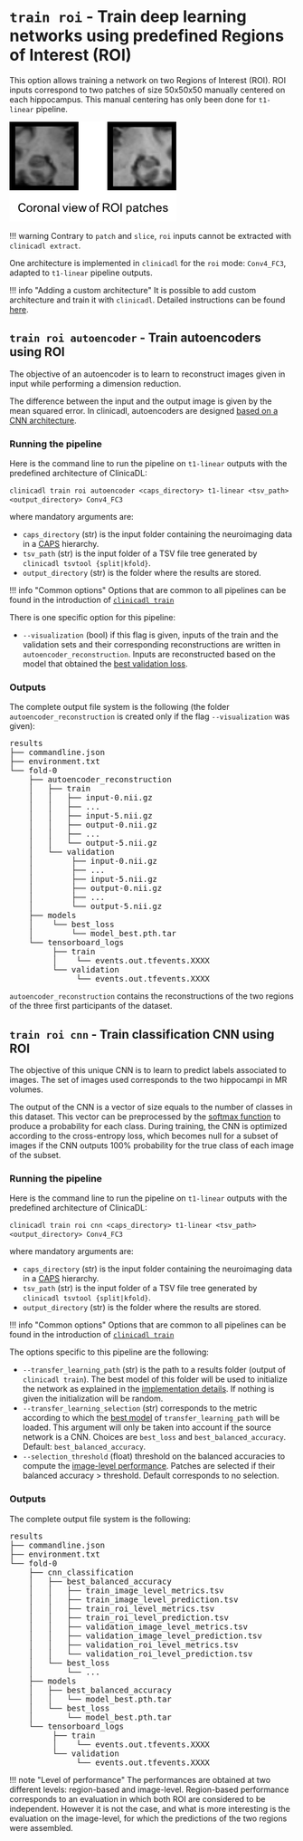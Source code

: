# `train roi` - Train deep learning networks using predefined Regions of Interest (ROI)

This option allows training a network on two Regions of Interest (ROI).
ROI inputs correspond to two patches of size 50x50x50 manually centered on each hippocampus.
This manual centering has only been done for `t1-linear` pipeline.

![Coronal view of ROI patches](../images/hippocampi.png)

!!! warning
    Contrary to `patch` and `slice`, `roi` inputs cannot be extracted with `clinicadl extract`.

One architecture is implemented in `clinicadl` for the `roi` mode: 
`Conv4_FC3`, adapted to `t1-linear` pipeline outputs.

!!! info "Adding a custom architecture"
    It is possible to add custom architecture and train it with `clinicadl`.
    Detailed instructions can be found [here](./Custom.md).

## `train roi autoencoder` - Train autoencoders using ROI

The objective of an autoencoder is to learn to reconstruct images given in input while performing a dimension reduction. 

The difference between the input and the output image is given by the mean squared error.
In clinicadl, autoencoders are designed [based on a CNN architecture](./Introduction.md#autoencoders-construction-from-cnn-architectures). 

### Running the pipeline

Here is the command line to run the pipeline on `t1-linear` outputs with the predefined architecture of ClinicaDL: 
```
clinicadl train roi autoencoder <caps_directory> t1-linear <tsv_path> <output_directory> Conv4_FC3
```
where mandatory arguments are:

- `caps_directory` (str) is the input folder containing the neuroimaging data in a [CAPS](http://www.clinica.run/doc/CAPS/Introduction/) hierarchy.
- `tsv_path` (str) is the input folder of a TSV file tree generated by `clinicadl tsvtool {split|kfold}`.
- `output_directory` (str) is the folder where the results are stored.

!!! info "Common options"
    Options that are common to all pipelines can be found in the introduction of [`clinicadl train`](./Introduction.md#running-the-pipeline)

There is one specific option for this pipeline: 

- `--visualization` (bool) if this flag is given, inputs of the train and
the validation sets and their corresponding reconstructions are written in `autoencoder_reconstruction`.
Inputs are reconstructed based on the model that obtained the [best validation loss](./Introduction.md#model-selection).

### Outputs

The complete output file system is the following (the folder `autoencoder_reconstruction` is created only if the 
flag `--visualization` was given):

<pre>
results
├── commandline.json
├── environment.txt
└── fold-0
    ├── autoencoder_reconstruction
    │   ├── train
    │   │   ├── input-0.nii.gz
    │   │   ├── ...
    │   │   ├── input-5.nii.gz
    │   │   ├── output-0.nii.gz
    │   │   ├── ...
    │   │   └── output-5.nii.gz
    │   └── validation
    │        ├── input-0.nii.gz
    │        ├── ...
    │        ├── input-5.nii.gz
    │        ├── output-0.nii.gz
    │        ├── ...
    │        └── output-5.nii.gz
    ├── models
    │    └── best_loss
    │        └── model_best.pth.tar
    └── tensorboard_logs
         ├── train
         │    └── events.out.tfevents.XXXX
         └── validation
              └── events.out.tfevents.XXXX
</pre>

`autoencoder_reconstruction` contains the reconstructions of the two regions of the three first participants of the dataset.

## `train roi cnn` - Train classification CNN using ROI

The objective of this unique CNN is to learn to predict labels associated to images.
The set of images used corresponds to the two hippocampi in MR volumes.

The output of the CNN is a vector of size equals to the number of classes in this dataset.
This vector can be preprocessed by the [softmax function](https://pytorch.org/docs/master/generated/torch.nn.Softmax.html) 
to produce a probability for each class. During training, the CNN is optimized according to the cross-entropy loss, 
which becomes null for a subset of images if the CNN outputs 100% probability for the true class of each image of the subset.

### Running the pipeline

Here is the command line to run the pipeline on `t1-linear` outputs with the predefined architecture of ClinicaDL: 
```
clinicadl train roi cnn <caps_directory> t1-linear <tsv_path> <output_directory> Conv4_FC3
```
where mandatory arguments are:

- `caps_directory` (str) is the input folder containing the neuroimaging data in a [CAPS](http://www.clinica.run/doc/CAPS/Introduction/) hierarchy.
- `tsv_path` (str) is the input folder of a TSV file tree generated by `clinicadl tsvtool {split|kfold}`.
- `output_directory` (str) is the folder where the results are stored.

!!! info "Common options"
    Options that are common to all pipelines can be found in the introduction of [`clinicadl train`](./Introduction.md#running-the-pipeline)


The options specific to this pipeline are the following:

- `--transfer_learning_path` (str) is the path to a results folder (output of `clinicadl train`). 
The best model of this folder will be used to initialize the network as 
explained in the [implementation details](./Introduction.md#transfer-learning). 
If nothing is given the initialization will be random.
- `--transfer_learning_selection` (str) corresponds to the metric according to which the 
[best model](./Introduction.md#model-selection) of `transfer_learning_path` will be loaded. 
This argument will only be taken into account if the source network is a CNN. 
Choices are `best_loss` and `best_balanced_accuracy`. Default: `best_balanced_accuracy`.
- `--selection_threshold` (float) threshold on the balanced accuracies to compute the 
[image-level performance](./Introduction.md#soft-voting). 
Patches are selected if their balanced accuracy > threshold. Default corresponds to no selection.

### Outputs

The complete output file system is the following:

<pre>
results
├── commandline.json
├── environment.txt
└── fold-0
    ├── cnn_classification
    │   ├── best_balanced_accuracy
    │   │   ├── train_image_level_metrics.tsv
    │   │   ├── train_image_level_prediction.tsv
    │   │   ├── train_roi_level_metrics.tsv
    │   │   ├── train_roi_level_prediction.tsv
    │   │   ├── validation_image_level_metrics.tsv
    │   │   ├── validation_image_level_prediction.tsv
    │   │   ├── validation_roi_level_metrics.tsv
    │   │   └── validation_roi_level_prediction.tsv
    │   └── best_loss
    │       └── ...
    ├── models
    │   ├── best_balanced_accuracy
    │   │   └── model_best.pth.tar
    │   └── best_loss
    │       └── model_best.pth.tar
    └── tensorboard_logs
         ├── train
         │    └── events.out.tfevents.XXXX
         └── validation
              └── events.out.tfevents.XXXX
</pre>

!!! note "Level of performance"
    The performances are obtained at two different levels: region-based and image-level.
    Region-based performance corresponds to an evaluation in which both ROI are considered to be independent.
    However it is not the case, and what is more interesting is the evaluation on the image-level, 
    for which the predictions of the two regions were assembled.
